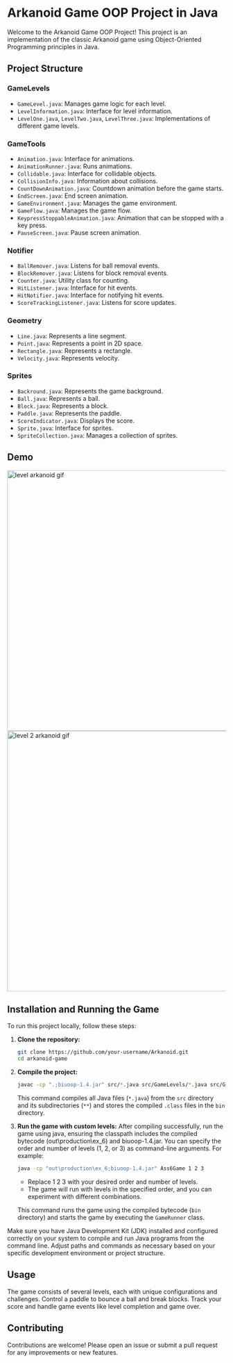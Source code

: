 # Arkanoid Game OOP Project in Java

Welcome to the Arkanoid Game OOP Project! This project is an implementation of the classic Arkanoid game using Object-Oriented Programming principles in Java.

## Project Structure

### GameLevels
- `GameLevel.java`: Manages game logic for each level.
- `LevelInformation.java`: Interface for level information.
- `LevelOne.java`, `LevelTwo.java`, `LevelThree.java`: Implementations of different game levels.

### GameTools
- `Animation.java`: Interface for animations.
- `AnimationRunner.java`: Runs animations.
- `Collidable.java`: Interface for collidable objects.
- `CollisionInfo.java`: Information about collisions.
- `CountDownAnimation.java`: Countdown animation before the game starts.
- `EndScreen.java`: End screen animation.
- `GameEnvironment.java`: Manages the game environment.
- `GameFlow.java`: Manages the game flow.
- `KeypressStoppableAnimation.java`: Animation that can be stopped with a key press.
- `PauseScreen.java`: Pause screen animation.

### Notifier
- `BallRemover.java`: Listens for ball removal events.
- `BlockRemover.java`: Listens for block removal events.
- `Counter.java`: Utility class for counting.
- `HitListener.java`: Interface for hit events.
- `HitNotifier.java`: Interface for notifying hit events.
- `ScoreTrackingListener.java`: Listens for score updates.

### Geometry
- `Line.java`: Represents a line segment.
- `Point.java`: Represents a point in 2D space.
- `Rectangle.java`: Represents a rectangle.
- `Velocity.java`: Represents velocity.

### Sprites
- `Backround.java`: Represents the game background.
- `Ball.java`: Represents a ball.
- `Block.java`: Represents a block.
- `Paddle.java`: Represents the paddle.
- `ScoreIndicator.java`: Displays the score.
- `Sprite.java`: Interface for sprites.
- `SpriteCollection.java`: Manages a collection of sprites.

## Demo
<!-- For the first GIF -->
<img src="https://github.com/YatirGross/Arkanoid/assets/155381822/05dbc3fd-d921-42fe-92c2-7ee566347cb7" alt="level arkanoid gif" style="width: 600px; height: auto;">

<!-- For the second GIF -->
<img src="https://github.com/YatirGross/Arkanoid/assets/155381822/93c220c9-67a8-4da2-bd67-6d07d5a5473c" alt="level 2 arkanoid gif" style="width: 600px; height: auto;">



## Installation and Running the Game

To run this project locally, follow these steps:

1. **Clone the repository:**
    ```bash
    git clone https://github.com/your-username/Arkanoid.git
    cd arkanoid-game
    ```

2. **Compile the project:**
    ```bash
    javac -cp ".;biuoop-1.4.jar" src/*.java src/GameLevels/*.java src/GameTools/*.java src/geometry/*.java src/Notifier/*.java src/sprites/*.java -d out\production\ex_6
    ```
    This command compiles all Java files (`*.java`) from the `src` directory and its subdirectories (`**`) and stores the compiled `.class` files in the `bin` directory.

3. **Run the game with custom levels:**
   After compiling successfully, run the game using java, ensuring the classpath includes the compiled bytecode (out\production\ex_6) and biuoop-1.4.jar. You can specify the order and number of 
   levels (1, 2, or 3) as command-line arguments. For example:
    ```bash
    java -cp "out\production\ex_6;biuoop-1.4.jar" Ass6Game 1 2 3
    ```
    - Replace 1 2 3 with your desired order and number of levels.
    - The game will run with levels in the specified order, and you can experiment with different combinations.
    

    This command runs the game using the compiled bytecode (`bin` directory) and starts the game by executing the `GameRunner` class.


Make sure you have Java Development Kit (JDK) installed and configured correctly on your system to compile and run Java programs from the command line. Adjust paths and commands as necessary based on your specific development environment or project structure.


## Usage

The game consists of several levels, each with unique configurations and challenges. Control a paddle to bounce a ball and break blocks. 
Track your score and handle game events like level
completion and game over.


## Contributing
Contributions are welcome! Please open an issue or submit a pull request for any improvements or new features.
